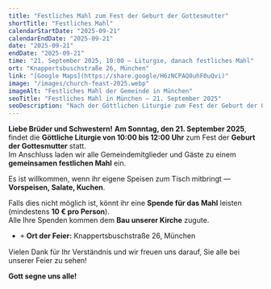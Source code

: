```yaml
---
title: "Festliches Mahl zum Fest der Geburt der Gottesmutter"
shortTitle: "Festliches Mahl"
calendarStartDate: "2025-09-21"
calendarEndDate: "2025-09-21"
date: "2025-09-21"
endDate: "2025-09-21"
time: "21. September 2025, 10:00 – Liturgie, danach festliches Mahl"
ort: "Knappertsbuschstraße 26, München"
link: "[Google Maps](https://share.google/H6zNCPAQ0uhF0uQvi)"
image: "/images/church-feast-2025.webp"
imageAlt: "Festliches Mahl der Gemeinde in München"
seoTitle: "Festliches Mahl in München — 21. September 2025"
seoDescription: "Nach der Göttlichen Liturgie zum Fest der Geburt der Gottesmutter sind alle Gemeindemitglieder und Gäste zum festlichen Mahl eingeladen. Ort: Knappertsbuschstraße 26, München."
---
```


**Liebe Brüder und Schwestern!**
**Am Sonntag, den 21. September 2025**, findet die **Göttliche Liturgie von 10:00 bis 12:00 Uhr** zum Fest der **Geburt der Gottesmutter** statt.  
Im Anschluss laden wir alle Gemeindemitglieder und Gäste zu einem **gemeinsamen festlichen Mahl** ein.

Es ist willkommen, wenn ihr eigene Speisen zum Tisch mitbringt — **Vorspeisen, Salate, Kuchen**.  

Falls dies nicht möglich ist, könnt ihr eine **Spende für das Mahl** leisten (mindestens **10 € pro Person**).  
Alle Ihre Spenden kommen dem **Bau unserer Kirche** zugute.

- ⌖ **Ort der Feier:** Knappertsbuschstraße 26, München  

Vielen Dank für Ihr Verständnis und wir freuen uns darauf, Sie alle bei unserer Feier zu sehen! 

**Gott segne uns alle!**
